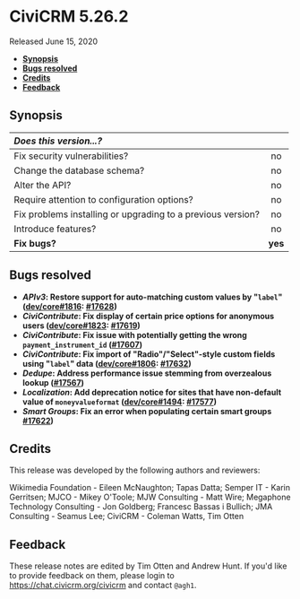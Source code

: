 # CiviCRM 5.26.2

Released June 15, 2020

- **[Synopsis](#synopsis)**
- **[Bugs resolved](#bugs)**
- **[Credits](#credits)**
- **[Feedback](#feedback)**

## <a name="synopsis"></a>Synopsis

| *Does this version...?*                                         |         |
|:--------------------------------------------------------------- |:-------:|
| Fix security vulnerabilities?                                   |   no    |
| Change the database schema?                                     |   no    |
| Alter the API?                                                  |   no    |
| Require attention to configuration options?                     |   no    |
| Fix problems installing or upgrading to a previous version?     |   no    |
| Introduce features?                                             |   no    |
| **Fix bugs?**                                                   | **yes** |

## <a name="bugs"></a>Bugs resolved

* **_APIv3_: Restore support for auto-matching custom values by "`label`" ([dev/core#1816](https://lab.civicrm.org/dev/core/-/issues/1816): [#17628](https://github.com/civicrm/civicrm-core/pull/17628))**
* **_CiviContribute_: Fix display of certain price options for anonymous users ([dev/core#1823](https://lab.civicrm.org/dev/core/-/issues/1823): [#17619](https://github.com/civicrm/civicrm-core/pull/17619))**
* **_CiviContribute_: Fix issue with potentially getting the wrong `payment_instrument_id` ([#17607](https://github.com/civicrm/civicrm-core/pull/17607))** 
* **_CiviContribute_: Fix import of "Radio"/"Select"-style custom fields using "`label`" data ([dev/core#1806](https://lab.civicrm.org/dev/core/-/issues/1806): [#17632](https://github.com/civicrm/civicrm-core/pull/17632))**
* **_Dedupe_: Address performance issue stemming from overzealous lookup ([#17567](https://github.com/civicrm/civicrm-core/pull/17567))**
* **_Localization_: Add deprecation notice for sites that have non-default value of `moneyvalueformat` ([dev/core#1494](https://lab.civicrm.org/dev/core/-/issues/1494): [#17577](https://github.com/civicrm/civicrm-core/pull/17577))**
* **_Smart Groups_: Fix an error when populating certain smart groups [#17622](https://github.com/civicrm/civicrm-core/pull/17622))**

## <a name="credits"></a>Credits

This release was developed by the following authors and reviewers:

Wikimedia Foundation - Eileen McNaughton; Tapas Datta; Semper IT - Karin Gerritsen; 
MJCO - Mikey O'Toole; MJW Consulting - Matt Wire; Megaphone Technology Consulting - Jon Goldberg; 
Francesc Bassas i Bullich; JMA Consulting - Seamus Lee; CiviCRM - Coleman Watts, Tim Otten

## <a name="feedback"></a>Feedback

These release notes are edited by Tim Otten and Andrew Hunt.  If you'd like to
provide feedback on them, please login to https://chat.civicrm.org/civicrm and
contact `@agh1`.
